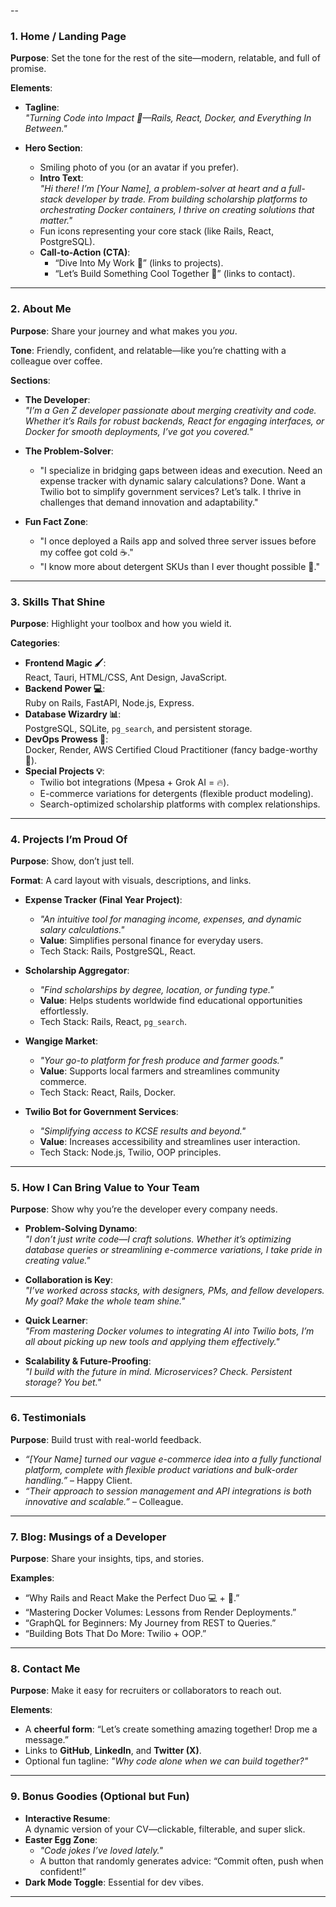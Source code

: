--

### **1. Home / Landing Page**  
**Purpose**: Set the tone for the rest of the site—modern, relatable, and full of promise.  

**Elements**:  
- **Tagline**:  
  _"Turning Code into Impact 🌟—Rails, React, Docker, and Everything In Between."_  

- **Hero Section**:  
  - Smiling photo of you (or an avatar if you prefer).  
  - **Intro Text**:  
    _"Hi there! I’m [Your Name], a problem-solver at heart and a full-stack developer by trade. From building scholarship platforms to orchestrating Docker containers, I thrive on creating solutions that matter."_  
  - Fun icons representing your core stack (like Rails, React, PostgreSQL).  
  - **Call-to-Action (CTA)**:  
    - “Dive Into My Work 🚀” (links to projects).  
    - “Let’s Build Something Cool Together 🤝” (links to contact).  

---

### **2. About Me**  
**Purpose**: Share your journey and what makes you *you*.  

**Tone**: Friendly, confident, and relatable—like you’re chatting with a colleague over coffee.  

**Sections**:  
- **The Developer**:  
  _"I’m a Gen Z developer passionate about merging creativity and code. Whether it’s Rails for robust backends, React for engaging interfaces, or Docker for smooth deployments, I’ve got you covered."_  

- **The Problem-Solver**:  
  - "I specialize in bridging gaps between ideas and execution. Need an expense tracker with dynamic salary calculations? Done. Want a Twilio bot to simplify government services? Let’s talk. I thrive in challenges that demand innovation and adaptability."  

- **Fun Fact Zone**:  
  - "I once deployed a Rails app and solved three server issues before my coffee got cold ☕."  
  - "I know more about detergent SKUs than I ever thought possible 🧼."  

---

### **3. Skills That Shine**  
**Purpose**: Highlight your toolbox and how you wield it.  

**Categories**:  
- **Frontend Magic 🖌️**:  
  React, Tauri, HTML/CSS, Ant Design, JavaScript.  
- **Backend Power 💻**:  
  Ruby on Rails, FastAPI, Node.js, Express.  
- **Database Wizardry 📊**:  
  PostgreSQL, SQLite, `pg_search`, and persistent storage.  
- **DevOps Prowess 🚀**:  
  Docker, Render, AWS Certified Cloud Practitioner (fancy badge-worthy 💼).  
- **Special Projects 💡**:  
  - Twilio bot integrations (Mpesa + Grok AI = 🔥).  
  - E-commerce variations for detergents (flexible product modeling).  
  - Search-optimized scholarship platforms with complex relationships.  

---

### **4. Projects I’m Proud Of**  
**Purpose**: Show, don’t just tell.  

**Format**: A card layout with visuals, descriptions, and links.  
- **Expense Tracker (Final Year Project)**:  
  - _"An intuitive tool for managing income, expenses, and dynamic salary calculations."_  
  - **Value**: Simplifies personal finance for everyday users.  
  - Tech Stack: Rails, PostgreSQL, React.  

- **Scholarship Aggregator**:  
  - _"Find scholarships by degree, location, or funding type."_  
  - **Value**: Helps students worldwide find educational opportunities effortlessly.  
  - Tech Stack: Rails, React, `pg_search`.  

- **Wangige Market**:  
  - _"Your go-to platform for fresh produce and farmer goods."_  
  - **Value**: Supports local farmers and streamlines community commerce.  
  - Tech Stack: React, Rails, Docker.  

- **Twilio Bot for Government Services**:  
  - _"Simplifying access to KCSE results and beyond."_  
  - **Value**: Increases accessibility and streamlines user interaction.  
  - Tech Stack: Node.js, Twilio, OOP principles.  

---

### **5. How I Can Bring Value to Your Team**  
**Purpose**: Show why you’re the developer every company needs.  

- **Problem-Solving Dynamo**:  
  _"I don’t just write code—I craft solutions. Whether it’s optimizing database queries or streamlining e-commerce variations, I take pride in creating value."_  

- **Collaboration is Key**:  
  _"I’ve worked across stacks, with designers, PMs, and fellow developers. My goal? Make the whole team shine."_  

- **Quick Learner**:  
  _"From mastering Docker volumes to integrating AI into Twilio bots, I’m all about picking up new tools and applying them effectively."_  

- **Scalability & Future-Proofing**:  
  _"I build with the future in mind. Microservices? Check. Persistent storage? You bet."_  

---

### **6. Testimonials**  
**Purpose**: Build trust with real-world feedback.  

- _“[Your Name] turned our vague e-commerce idea into a fully functional platform, complete with flexible product variations and bulk-order handling.”_ – Happy Client.  
- _“Their approach to session management and API integrations is both innovative and scalable.”_ – Colleague.  

---

### **7. Blog: Musings of a Developer**  
**Purpose**: Share your insights, tips, and stories.  

**Examples**:  
- “Why Rails and React Make the Perfect Duo 💻 + 🎨.”  
- “Mastering Docker Volumes: Lessons from Render Deployments.”  
- “GraphQL for Beginners: My Journey from REST to Queries.”  
- “Building Bots That Do More: Twilio + OOP.”  

---

### **8. Contact Me**  
**Purpose**: Make it easy for recruiters or collaborators to reach out.  

**Elements**:  
- A **cheerful form**: “Let’s create something amazing together! Drop me a message.”  
- Links to **GitHub**, **LinkedIn**, and **Twitter (X)**.  
- Optional fun tagline: _"Why code alone when we can build together?"_  

---

### **9. Bonus Goodies (Optional but Fun)**  
- **Interactive Resume**:  
  A dynamic version of your CV—clickable, filterable, and super slick.  
- **Easter Egg Zone**:  
  - _"Code jokes I’ve loved lately."_  
  - A button that randomly generates advice: “Commit often, push when confident!”  
- **Dark Mode Toggle**: Essential for dev vibes.  

---

